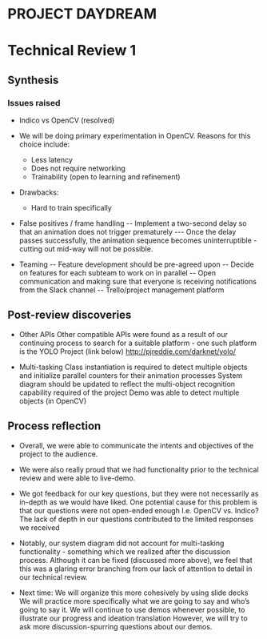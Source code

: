 # PROJECT DAYDREAM
# Technical Review 1

## Synthesis

### Issues raised
- Indico vs OpenCV (resolved)
 - We will be doing primary experimentation in OpenCV. Reasons for this choice include:
   - Less latency 
   - Does not require networking
   - Trainability (open to learning and refinement)
 - Drawbacks:
   - Hard to train specifically


- False positives / frame handling
-- Implement a two-second delay so that an animation does not trigger prematurely
--- Once the delay passes successfully, the animation sequence becomes uninterruptible - cutting out mid-way will not be possible.


- Teaming 
-- Feature development should be pre-agreed upon
-- Decide on features for each subteam to work on in parallel 
-- Open communication and making sure that everyone is receiving notifications from the Slack channel
-- Trello/project management platform 


## Post-review discoveries


- Other APIs
Other compatible APIs were found as a result of our continuing process to search for a suitable platform - one such platform is the YOLO Project (link below)
http://pjreddie.com/darknet/yolo/ 


- Multi-tasking
Class instantiation is required to detect multiple objects and initialize parallel counters for their animation processes
System diagram should be updated to reflect the multi-object recognition capability required of the project
Demo was able to detect multiple objects (in OpenCV)


## Process reflection

- Overall, we were able to communicate the intents and objectives of the project to the audience.
- We were also really proud that we had functionality prior to the technical review and were able to live-demo.
- We got feedback for our key questions, but they were not necessarily as in-depth as we would have liked.
One potential cause for this problem is that our questions were not open-ended enough
I.e. OpenCV vs. Indico?
The lack of depth in our questions contributed to the limited responses we received
- Notably, our system diagram did not account for multi-tasking functionality - something which we realized after the discussion process.
Although it can be fixed (discussed more above), we feel that this was a glaring error branching from our lack of attention to detail in our technical review.


- Next time:
We will organize this more cohesively by using slide decks
We will practice more specifically what we are going to say and who’s going to say it.
We will continue to use demos whenever possible, to illustrate our progress and ideation translation
However, we will try to ask more discussion-spurring questions about our demos.

